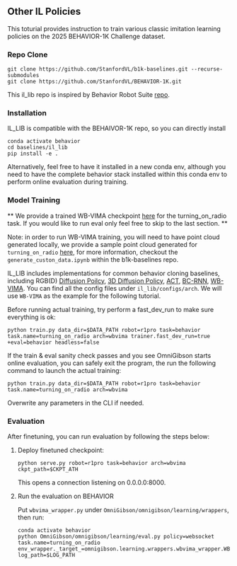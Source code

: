 ## Other IL Policies

This toturial provides instruction to train various classic imitation learning policies on the 2025 BEHAVIOR-1K Challenge dataset. 

### Repo Clone

```
git clone https://github.com/StanfordVL/b1k-baselines.git --recurse-submodules
git clone https://github.com/StanfordVL/BEHAVIOR-1K.git
```
This il_lib repo is inspired by Behavior Robot Suite [repo](https://github.com/behavior-robot-suite/brs-algo).

### Installation

IL_LIB is compatible with the BEHAIVOR-1K repo, so you can directly install 

```
conda activate behavior
cd baselines/il_lib
pip install -e .
```

Alternatively, feel free to have it installed in a new conda env, although you need to have the complete behavior stack installed within this conda env to perform online evaluation during training.


### Model Training

**
We provide a trained WB-VIMA checkpoint [here](https://drive.google.com/file/d/1YTB0XCh32EHyq2svcsYN6HNidk7-8hkJ/view?usp=sharing) for the turning_on_radio task. If you would like to run eval only feel free to skip to the last section. 
**

Note: in order to run WB-VIMA training, you will need to have point cloud generated locally, we provide a sample point cloud generated for `turning_on_radio` [here](), for more information, checkout the `generate_custon_data.ipynb` within the b1k-baselines repo. 

IL_LIB includes implementations for common behavior cloning baselines, including RGB(D) [Diffusion Poilcy](https://diffusion-policy.cs.columbia.edu/), [3D Diffusion Policy](https://3d-diffusion-policy.github.io/), [ACT](https://tonyzhaozh.github.io/aloha/), [BC-RNN](https://robomimic.github.io/), [WB-VIMA](https://behavior-robot-suite.github.io/). You can find all the config files under `il_lib/configs/arch`. We will use `WB-VIMA` as the example for the following tutorial.

Before running actual training, try perform a fast_dev_run to make sure everything is ok:

```
python train.py data_dir=$DATA_PATH robot=r1pro task=behavior task.name=turning_on_radio arch=wbvima trainer.fast_dev_run=true +eval=behavior headless=false
```

If the train & eval sanity check passes and you see OmniGibson starts online evaluation, you can safely exit the program, the run the following command to launch the actual training:

```
python train.py data_dir=$DATA_PATH robot=r1pro task=behavior task.name=turning_on_radio arch=wbvima
```

Overwrite any parameters in the CLI if needed.


### Evaluation

After finetuning, you can run evaluation by following the steps below:

1. Deploy finetuned checkpoint:

    ```
    python serve.py robot=r1pro task=behavior arch=wbvima ckpt_path=$CKPT_ATH
    ```
    This opens a connection listening on 0.0.0.0:8000.


2. Run the evaluation on BEHAVIOR

    Put `wbvima_wrapper.py` under `OmniGibson/omnigibson/learning/wrappers`, then run:
    
    ```
    conda activate behavior 
    python OmniGibson/omnigibson/learning/eval.py policy=websocket task.name=turning_on_radio env_wrapper._target_=omnigibson.learning.wrappers.wbvima_wrapper.WBVIMAWrapper log_path=$LOG_PATH
    ```